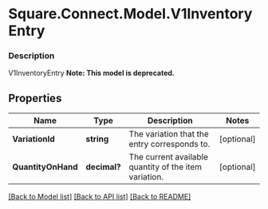 # Square.Connect.Model.V1InventoryEntry

### Description

V1InventoryEntry
**Note: This model is deprecated.**

## Properties

Name | Type | Description | Notes
------------ | ------------- | ------------- | -------------
**VariationId** | **string** | The variation that the entry corresponds to. | [optional] 
**QuantityOnHand** | **decimal?** | The current available quantity of the item variation. | [optional] 



[[Back to Model list]](../README.md#documentation-for-models) [[Back to API list]](../README.md#documentation-for-api-endpoints) [[Back to README]](../README.md)

